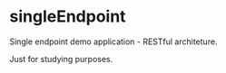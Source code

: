 # singleEndpoint
Single endpoint demo application - RESTful architeture.

Just for studying purposes.
